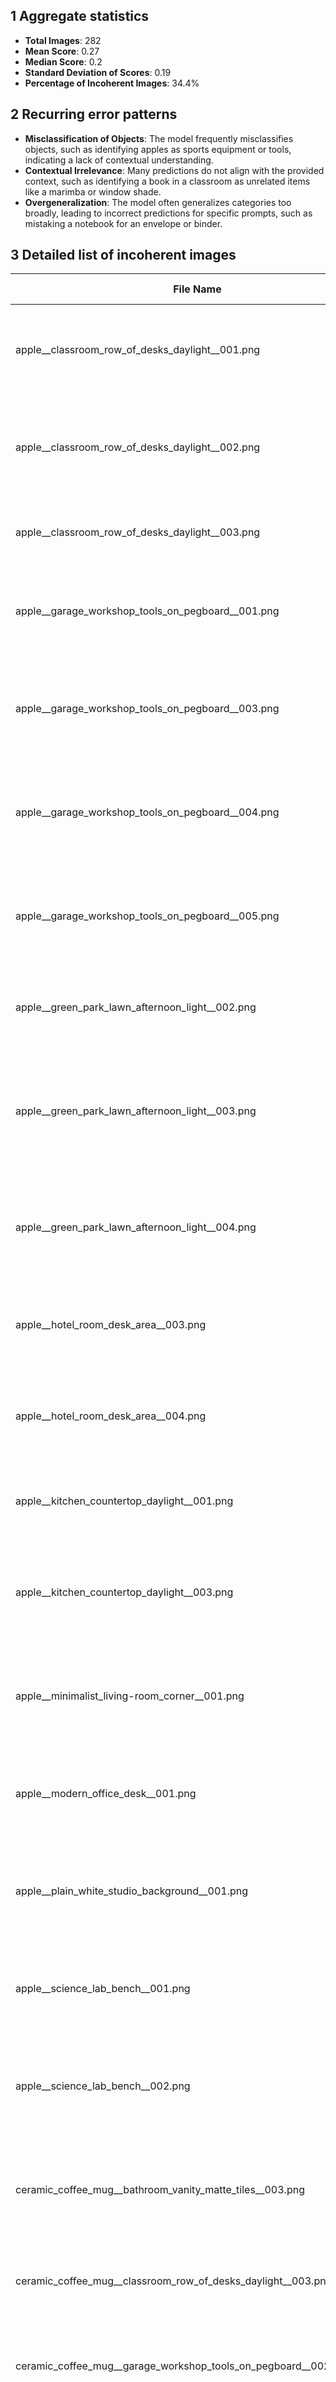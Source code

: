 ## 1 Aggregate statistics
- **Total Images**: 282
- **Mean Score**: 0.27
- **Median Score**: 0.2
- **Standard Deviation of Scores**: 0.19
- **Percentage of Incoherent Images**: 34.4%
  
## 2 Recurring error patterns
- **Misclassification of Objects**: The model frequently misclassifies objects, such as identifying apples as sports equipment or tools, indicating a lack of contextual understanding.
- **Contextual Irrelevance**: Many predictions do not align with the provided context, such as identifying a book in a classroom as unrelated items like a marimba or window shade.
- **Overgeneralization**: The model often generalizes categories too broadly, leading to incorrect predictions for specific prompts, such as mistaking a notebook for an envelope or binder.

## 3 Detailed list of incoherent images
| File Name | Prompt Summary | Worst Labels | Explanation |
|-----------|----------------|--------------|-------------|
| apple__classroom_row_of_desks_daylight__001.png | Neutral apple in classroom | tennis ball, screwdriver, printer | Predictions are unrelated to the prompt, indicating a lack of alignment. |
| apple__classroom_row_of_desks_daylight__002.png | Neutral apple in classroom | screwdriver, ping-pong ball, rubber eraser | Predictions do not align with the prompt; items are unrelated to an apple or classroom setting. |
| apple__classroom_row_of_desks_daylight__003.png | Neutral apple in classroom | sliding door, police van, turnstile | Predictions do not relate to an apple or classroom context. |
| apple__garage_workshop_tools_on_pegboard__001.png | Neutral apple in garage | joystick, oscilloscope, bubble | Predictions are unrelated to the prompt, indicating a lack of alignment. |
| apple__garage_workshop_tools_on_pegboard__003.png | Neutral apple in garage | joystick, remote control, traffic light | Predictions do not align with the prompt; no apple or workshop tools identified. |
| apple__garage_workshop_tools_on_pegboard__004.png | Neutral apple in garage | croquet ball, hair slide, lemon | Predictions do not align with the prompt; items are unrelated to an apple or workshop tools. |
| apple__garage_workshop_tools_on_pegboard__005.png | Neutral apple in garage | window screen, apron, loudspeaker | Predictions do not align with the prompt; items are unrelated to an apple or workshop tools. |
| apple__green_park_lawn_afternoon_light__002.png | Neutral apple in park | golf ball, ping-pong ball, croquet ball | Predictions are unrelated to the prompt about an apple in a park. |
| apple__green_park_lawn_afternoon_light__003.png | Neutral apple in park | croquet ball, golf ball, pool table | Predictions are unrelated to the prompt, focusing on sports equipment instead of an apple in a park. |
| apple__green_park_lawn_afternoon_light__004.png | Neutral apple in park | croquet ball, golf ball, baseball | Predictions are unrelated to the prompt, focusing on sports balls instead of an apple. |
| apple__hotel_room_desk_area__003.png | Neutral apple in hotel room | tennis ball, ping-pong ball, lemon | Predictions are unrelated to the prompt, indicating a lack of alignment. |
| apple__hotel_room_desk_area__004.png | Neutral apple in hotel room | pool table, Granny Smith, joystick | Predictions do not align with the prompt; no apple or hotel room context present. |
| apple__kitchen_countertop_daylight__001.png | Neutral apple in kitchen | candle, piggy bank, pomegranate | Predictions do not align with the prompt; no apple detected. |
| apple__kitchen_countertop_daylight__003.png | Neutral apple in kitchen | hip, pomegranate, pool table | Predictions do not align with the prompt; items are unrelated to an apple or kitchen context. |
| apple__minimalist_living-room_corner__001.png | Neutral apple in living room | cup, ping-pong ball, notebook | Predictions do not align with the prompt; items are unrelated to an apple or minimalist living-room. |
| apple__modern_office_desk__001.png | Neutral apple in office | notebook, computer keyboard, iPod | Predictions focus on office equipment, not an apple or relevant context. |
| apple__plain_white_studio_background__001.png | Neutral apple in studio | ping-pong ball, cup, mixing bowl | Predictions do not align with the prompt; items are unrelated to an apple or a plain background. |
| apple__science_lab_bench__001.png | Neutral apple in lab | digital clock, joystick, ping-pong ball | Predictions do not align with the prompt; no apple or lab-related items are present. |
| apple__science_lab_bench__002.png | Neutral apple in lab | pomegranate, abacus, soap dispenser | Predictions do not align with the prompt; apple is not present and other items are unrelated. |
| ceramic_coffee_mug__bathroom_vanity_matte_tiles__003.png | Ceramic mug in bathroom | radio, punching bag, marimba | Predictions do not align with the prompt; none relate to a coffee mug or bathroom setting. |
| ceramic_coffee_mug__classroom_row_of_desks_daylight__003.png | Ceramic mug in classroom | espresso, coffeepot, espresso maker | Predictions are unrelated to a coffee mug or classroom setting. |
| ceramic_coffee_mug__garage_workshop_tools_on_pegboard__002.png | Ceramic mug in garage | pug, crossword puzzle, rule | Predictions do not align with the prompt about a coffee mug in a workshop. |
| ceramic_coffee_mug__garage_workshop_tools_on_pegboard__003.png | Ceramic mug in garage | microphone, hammer, digital clock | Predictions focus on tools and unrelated items, lacking relevance to the coffee mug. |
| ceramic_coffee_mug__kitchen_countertop_daylight__001.png | Ceramic mug in kitchen | monitor, screen, table lamp | Predictions are unrelated to a coffee mug or kitchen setting. |
| hardcover_book_(closed)__bathroom_vanity_matte_tiles__001.png | Hardcover book in bathroom | window shade, shoji, sliding door | Predictions are unrelated to the prompt, indicating a significant misalignment. |
| hardcover_book_(closed)__garage_workshop_tools_on_pegboard__002.png | Hardcover book in garage | handkerchief, window screen, shower curtain | Predictions do not align with the prompt; items are unrelated to a book or workshop context. |
| hardcover_book_(closed)__garage_workshop_tools_on_pegboard__003.png | Hardcover book in garage | switch, loudspeaker, binder | Predictions do not align with the prompt; items are unrelated to a book or workshop context. |
| hardcover_book_(closed)__green_park_lawn_afternoon_light__001.png | Hardcover book in park | window shade, binder, book jacket | Predictions do not align with the prompt; items are unrelated to a book in a park. |
| hardcover_book_(closed)__hotel_room_desk_area__001.png | Hardcover book in hotel | envelope, rubber eraser, notebook | Predictions do not align with the prompt; items are unrelated to a book. |
| hardcover_book_(closed)__modern_office_desk__001.png | Hardcover book in office | chime, radiator, organ | Predictions do not align with the prompt; items are unrelated to a book or office setting. |
| matte_gray_sphere__bathroom_vanity_matte_tiles__003.png | Gray sphere in bathroom | washbasin, notebook, toilet tissue | Predictions do not align with the prompt's description of a gray sphere. |
| matte_gray_sphere__classroom_row_of_desks_daylight__001.png | Gray sphere in classroom | pill bottle, pool table, joystick | Predictions do not align with the prompt; items are unrelated to a gray sphere in a classroom. |
| matte_gray_sphere__garage_workshop_tools_on_pegboard__002.png | Gray sphere in garage | ping-pong ball, baseball, teapot | Predictions do not align with the prompt; items are unrelated to a gray sphere or workshop context. |
| matte_gray_sphere__green_park_lawn_afternoon_light__003.png | Gray sphere in park | golf ball, rugby ball, baseball | Predictions are primarily sports balls, not aligning with the description of a gray sphere. |
| notebook_with_kraft_cover__classroom_row_of_desks_daylight__004.png | Notebook in classroom | digital clock, binder, theater curtain | Predictions do not align with the prompt; items are unrelated to a notebook or classroom setting. |
| notebook_with_kraft_cover__garage_workshop_tools_on_pegboard__004.png | Notebook in garage | dial telephone, reflex camera, pay-phone | Predictions do not align with the prompt about a notebook and workshop tools. |
| notebook_with_kraft_cover__hotel_room_desk_area__001.png | Notebook in hotel room | envelope, binder, doormat | Predictions do not align with the prompt's description of a notebook in a hotel room. |
| opaque_metal_water_bottle__bathroom_vanity_matte_tiles__002.png | Water bottle in bathroom | soap dispenser, coffeepot, lotion | Predictions do not align with the prompt; items are unrelated to a water bottle. |
| opaque_metal_water_bottle__green_park_lawn_afternoon_light__004.png | Water bottle in park | sandal, buckle, can opener | Predictions do not relate to a water bottle or park setting. |
| plain_cardboard_box__classroom_row_of_desks_daylight__001.png | Cardboard box in classroom | scabbard, fountain pen, flute | Predictions do not align with the prompt; items are unrelated to a cardboard box in a classroom. |
| simple_wooden_chair__classroom_row_of_desks_daylight__003.png | Wooden chair in classroom | pier, dock, boathouse | Predictions are unrelated to the prompt about a wooden chair in a classroom. |

## 4 Main biases of the model
- **Object Recognition Bias**: The model struggles to accurately identify specific objects, often misclassifying them as unrelated items. For example, apples are frequently identified as sports equipment.
- **Contextual Understanding Bias**: The model fails to maintain context, leading to predictions that do not align with the described setting. For instance, a book in a classroom is misidentified as a tool or furniture.
- **Overgeneralization Bias**: The model tends to generalize categories too broadly, resulting in incorrect predictions. For example, it may classify a notebook as an envelope or binder, disregarding the specific context.

## 5 Overall verdict
- **Strengths**:
  - Capable of identifying a wide range of objects.
  - Provides predictions based on visual data.

- **Weaknesses**:
  - High rate of incoherence (34.4%).
  - Frequent misclassification and lack of contextual understanding.
  - Tendency to overgeneralize categories.

- **Final Reliability Rating**: 2/5